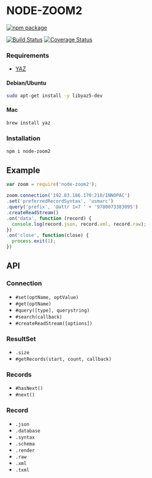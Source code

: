 NODE-ZOOM2
=========

[![npm package](https://nodei.co/npm/node-zoom2.png?downloads=true&downloadRank=true&stars=true)](https://nodei.co/npm/node-zoom2/)

[![Build Status](https://travis-ci.org/dengelke/node-zoom2.svg?branch=master)](https://travis-ci.org/dengelke/node-zoom2)
[![Coverage Status](https://coveralls.io/repos/github/dengelke/node-zoom2/badge.svg?branch=master)](https://coveralls.io/github/dengelke/node-zoom2?branch=master)

### Requirements

* [YAZ](http://www.indexdata.dk/yaz/)

#### Debian/Ubuntu

```bash
sudo apt-get install -y libyaz5-dev
```

#### Mac

```bash
brew install yaz
```

### Installation

```bash
npm i node-zoom2
```

## Example

```javascript
var zoom = require('node-zoom2');

zoom.connection('192.83.186.170:210/INNOPAC')
.set('preferredRecordSyntax', 'usmarc')
.query('prefix', '@attr 1=7 ' + '9780073383095')
.createReadStream()
.on('data', function (record) {
  console.log(record.json, record.xml, record.raw);
})
.on('close', function(close) {
  process.exit(1);
})
```

## API

### Connection

* `#set(optName, optValue)`
* `#get(optName)`
* `#query([type], querystring)`
* `#search(callback)`
* `#createReadStream([options])`

### ResultSet

* `.size`
* `#getRecords(start, count, callback)`

### Records

* `#hasNext()`
* `#next()`

### Record

* `.json`
* `.database`
* `.syntax`
* `.schema`
* `.render`
* `.raw`
* `.xml`
* `.txml`
